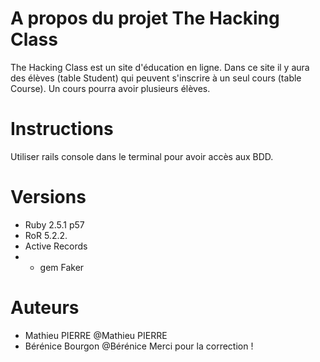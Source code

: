 # A propos du projet The Hacking Class
The Hacking Class est un site d'éducation en ligne. Dans ce site il y aura des élèves (table Student) qui peuvent s'inscrire à un seul cours (table Course). Un cours pourra avoir plusieurs élèves.

# Instructions
Utiliser rails console dans le terminal pour avoir accès aux BDD.

# Versions
- Ruby 2.5.1 p57
- RoR 5.2.2.
- Active Records
- + gem Faker

# Auteurs
- Mathieu PIERRE @Mathieu PIERRE
- Bérénice Bourgon @Bérénice
Merci pour la correction !
